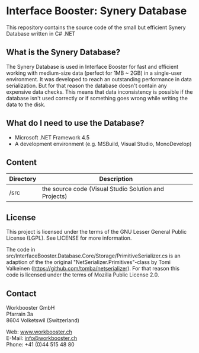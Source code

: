 Interface Booster: Synery Database
===================================

This repository contains the source code of the small but efficient Synery Database written in C# .NET

## What is the Synery Database?

The Synery Database is used in Interface Booster for fast and efficient working with medium-size data (perfect for 1MB ~ 2GB) in a single-user environment. It was developed to reach an outstanding performance in data serialization. But for that reason the database doesn't contain any expensive data checks. This means that data inconsistency is possible if the database isn't used correctly or if something goes wrong while writing the data to the disk.

## What do I need to use the Database?

* Microsoft .NET Framework 4.5
* A development environment (e.g. MSBuild, Visual Studio, MonoDevelop)

## Content

Directory | Description
----------| -------------
/src | the source code (Visual Studio Solution and Projects)

## License

This project is licensed under the terms of the GNU Lesser General Public License (LGPL). See LICENSE for more information.

The code in src/InterfaceBooster.Database.Core/Storage/PrimitiveSerializer.cs is an adaption of the the original "NetSerializer.Primitives"-class by Tomi Valkeinen (https://github.com/tomba/netserializer). For that reason this code is licensed under the terms of Mozilla Public License 2.0.

## Contact

Workbooster GmbH<br/>
Pfarrain 3a<br/>
8604 Volketswil (Switzerland)<br/>

Web: www.workbooster.ch<br/>
E-Mail: info@workbooster.ch<br/>
Phone: +41 (0)44 515 48 80<br/>